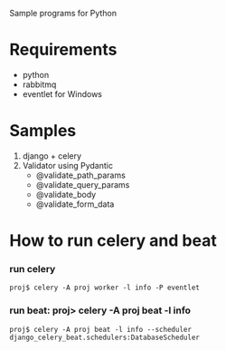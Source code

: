 Sample programs for Python

# Requirements
- python
- rabbitmq
- eventlet for Windows

# Samples
1. django + celery
2. Validator using Pydantic
    - @validate_path_params
    - @validate_query_params
    - @validate_body
    - @validate_form_data

# How to run celery and beat
### run celery
```
proj$ celery -A proj worker -l info -P eventlet
```

### run beat: proj> celery -A proj beat -l info
```
proj$ celery -A proj beat -l info --scheduler django_celery_beat.schedulers:DatabaseScheduler
```
